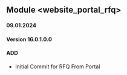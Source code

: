 ## Module <website_portal_rfq>
#### 09.01.2024
#### Version 16.0.1.0.0
#### ADD
- Initial Commit for RFQ From Portal